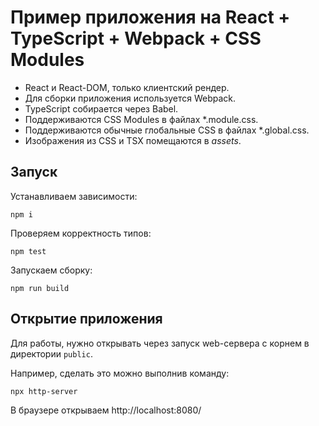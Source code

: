 # Пример приложения на React + TypeScript + Webpack + CSS Modules

- React и React-DOM, только клиентский рендер.
- Для сборки приложения используется Webpack.
- TypeScript собирается через Babel.
- Поддерживаются CSS Modules в файлах *.module.css.
- Поддерживаются обычные глобальные CSS в файлах *.global.css.
- Изображения из CSS и TSX помещаются в *assets*.

## Запуск

Устанавливаем зависимости:
```
npm i
```

Проверяем корректность типов:
```
npm test
```

Запускаем сборку:
```
npm run build
```

## Открытие приложения

Для работы, нужно открывать через запуск web-сервера с корнем в директории `public`.

Например, сделать это можно выполнив команду:
```
npx http-server
```

В браузере открываем http://localhost:8080/
